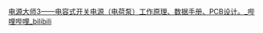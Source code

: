 [电源大师3——电容式开关电源（电荷泵）工作原理、数据手册、PCB设计。\_哔哩哔哩\_bilibili](https://www.bilibili.com/video/BV1dM4y1g785/?spm_id_from=333.337.search-card.all.click&vd_source=f8bf73f9a2b495eaf6f8446fa6016bc7)